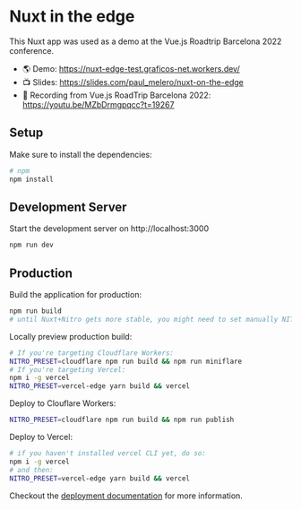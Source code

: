 # Nuxt in the edge

This Nuxt app was used as a demo at the Vue.js Roadtrip Barcelona 2022 conference.

- 🌎 Demo: https://nuxt-edge-test.graficos-net.workers.dev/
- 📺 Slides: https://slides.com/paul_melero/nuxt-on-the-edge
- 👀 Recording from Vue.js RoadTrip Barcelona 2022: https://youtu.be/MZbDrmgpqcc?t=19267

## Setup

Make sure to install the dependencies:

```bash
# npm
npm install
```

## Development Server

Start the development server on http://localhost:3000

```bash
npm run dev
```

## Production

Build the application for production:

```bash
npm run build
# until Nuxt+Nitro gets more stable, you might need to set manually NITRO_PRESET to your target preset
```

Locally preview production build:

```bash
# If you're targeting Cloudflare Workers:
NITRO_PRESET=cloudflare npm run build && npm run miniflare
# If you're targeting Vercel:
npm i -g vercel
NITRO_PRESET=vercel-edge yarn build && vercel
```

Deploy to Clouflare Workers:

```bash
NITRO_PRESET=cloudflare npm run build && npm run publish
```

Deploy to Vercel:

```bash
# if you haven't installed vercel CLI yet, do so:
npm i -g vercel
# and then:
NITRO_PRESET=vercel-edge yarn build && vercel
```

Checkout the [deployment documentation](https://v3.nuxtjs.org/guide/deploy/presets) for more information.
